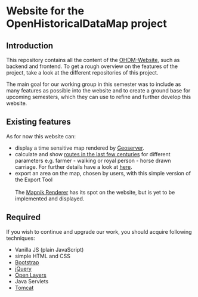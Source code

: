 # Website for the OpenHistoricalDataMap project 
## Introduction
This repository contains all the content of the [OHDM-Website](http://141.45.146.200:8888/ohdm/), such as backend and frontend. To get a rough overview on the features of the project, take a look at the different repositories of this project. 

The main goal for our working group in this semester was to include as many features as possible into the website and to create a ground base for upcoming semesters, which they can use to refine and further develop this website. 

## Existing features
As for now this website can: 
* display a time sensitive map rendered by [Geoserver](https://github.com/robertd99/GeoserverOHDM/wiki).<br>
* calculate and show [routes in the last few centuries](https://github.com/OpenHistoricalDataMap/OHDM_Traveler/wiki) for different parameters e.g. farmer - walking or royal person - horse drawn carriage. For further details have a look at [here](https://github.com/OpenHistoricalDataMap/OHDM_Traveler/wiki). <br>
* export an area on the map, chosen by users, with this simple version of the Export Tool <br><br>
The [Mapnik Renderer](https://github.com/OpenHistoricalDataMap/Preselected-Rendering/wiki) has its spot on the website, but is yet to be implemented and displayed.

## Required 
If you wish to continue and upgrade our work, you should acquire following techniques:
* Vanilla JS (plain JavaScript)
* simple HTML and CSS
* [Bootstrap](https://getbootstrap.com/)
* [jQuery](https://jquery.com/)
* [Open Layers](https://openlayers.org/en/latest/doc/)
* Java Servlets
* [Tomcat](https://tomcat.apache.org/download-10.cgi)
